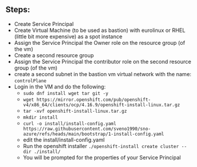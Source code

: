 ## Steps:

- Create Service Principal
- Create Virtual Machine (to be used as bastion) with eurolinux or RHEL (little bit more expensive) as a spot instance
- Assign the Service Principal the Owner role on the resource group (of the vm)
- Create a second resource group
- Assign the Service Principal the contributor role on the second resource group (of the vm)
- create a second subnet in the bastion vm virtual network with the name: `controlPlane`
- Login in the VM and do the following:
  - `sudo dnf install wget tar git -y `
  - `wget https://mirror.openshift.com/pub/openshift-v4/x86_64/clients/ocp/4.16.9/openshift-install-linux.tar.gz`
  - `tar -xvf openshift-install-linux.tar.gz`
  - `mkdir install`
  - `curl -o install/install-config.yaml https://raw.githubusercontent.com/sveno1990/sno-azure/refs/heads/main/bootstrap/1-install-config.yaml`
  - edit the install/install-config.yaml
  - Run the openshift installer `./openshift-install create cluster --dir ./install/`
  - You will be prompted for the properties of your Service Principal
